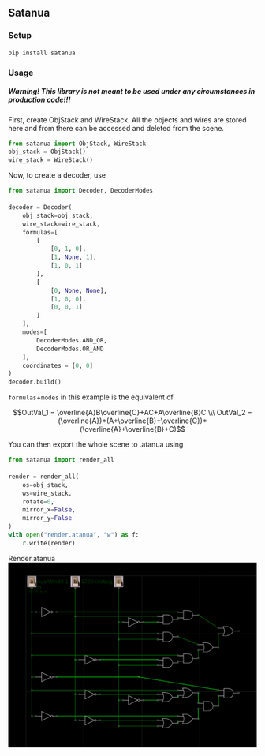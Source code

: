 ## Satanua
### Setup
```
pip install satanua
```
### Usage
##### Warning! This library is not meant to be used under any circumstances in production code!!!

First, create ObjStack and WireStack. All the objects and wires are stored here and from there can be accessed and deleted from the scene.
```python
from satanua import ObjStack, WireStack
obj_stack = ObjStack()
wire_stack = WireStack()
```
Now, to create a decoder, use
```python
from satanua import Decoder, DecoderModes 

decoder = Decoder(
    obj_stack=obj_stack,
    wire_stack=wire_stack,
    formulas=[
        [
            [0, 1, 0],
            [1, None, 1],
            [1, 0, 1]
        ],
        [
            [0, None, None],
            [1, 0, 0],
            [0, 0, 1]
        ]
    ],
    modes=[
        DecoderModes.AND_OR,
        DecoderModes.OR_AND
    ],
    coordinates = [0, 0]
)
decoder.build()
```
`formulas`+`modes` in this example is the equivalent of

```math
OutVal_1 = \overline{A}B\overline{C}+AC+A\overline{B}C \\\
OutVal_2 = (\overline{A})*(A+\overline{B}+\overline{C})*(\overline{A}+\overline{B}+C)
```


You can then export the whole scene to .atanua using 
```python
from satanua import render_all

render = render_all(
    os=obj_stack,
    ws=wire_stack,
    rotate=0,
    mirror_x=False,
    mirror_y=False
)
with open("render.atanua", "w") as f:
    r.write(render)
```

Render.atanua
![image](./render.png)
